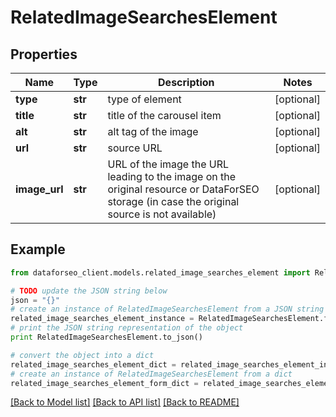# RelatedImageSearchesElement


## Properties

Name | Type | Description | Notes
------------ | ------------- | ------------- | -------------
**type** | **str** | type of element | [optional] 
**title** | **str** | title of the carousel item | [optional] 
**alt** | **str** | alt tag of the image | [optional] 
**url** | **str** | source URL | [optional] 
**image_url** | **str** | URL of the image the URL leading to the image on the original resource or DataForSEO storage (in case the original source is not available) | [optional] 

## Example

```python
from dataforseo_client.models.related_image_searches_element import RelatedImageSearchesElement

# TODO update the JSON string below
json = "{}"
# create an instance of RelatedImageSearchesElement from a JSON string
related_image_searches_element_instance = RelatedImageSearchesElement.from_json(json)
# print the JSON string representation of the object
print RelatedImageSearchesElement.to_json()

# convert the object into a dict
related_image_searches_element_dict = related_image_searches_element_instance.to_dict()
# create an instance of RelatedImageSearchesElement from a dict
related_image_searches_element_form_dict = related_image_searches_element.from_dict(related_image_searches_element_dict)
```
[[Back to Model list]](../README.md#documentation-for-models) [[Back to API list]](../README.md#documentation-for-api-endpoints) [[Back to README]](../README.md)


